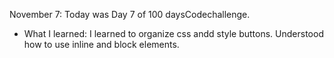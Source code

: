 November 7: Today was Day 7 of 100 daysCodechallenge.
* What I learned: I learned to organize css andd style buttons.
Understood how to use inline and block elements.
